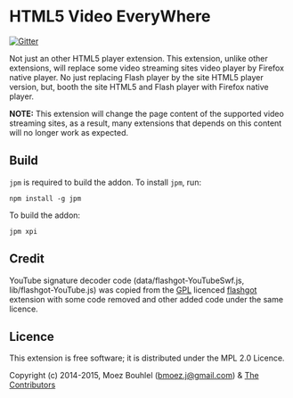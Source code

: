 # HTML5 Video EveryWhere

[![Gitter](https://badges.gitter.im/Join%20Chat.svg)](https://gitter.im/lejenome/html5-video-everywhere?utm_source=badge&utm_medium=badge&utm_campaign=pr-badge&utm_content=badge)

Not just an other HTML5 player extension.
This extension, unlike other extensions, will replace some video streaming sites
video player by Firefox native player. No just replacing Flash player by the
site HTML5 player version, but, booth the site HTML5 and Flash player with Firefox
native player.

**NOTE:**
This extension will change the page content of the supported video streaming
sites, as a result, many extensions that depends on this content will no longer
work as expected.

## Build

`jpm` is required to build the addon. To install `jpm`, run:
```shell
npm install -g jpm
```

To build the addon:
```shell
jpm xpi
```

## Credit

YouTube signature decoder code (data/flashgot-YouTubeSwf.js,
lib/flashgot-YouTube.js) was copied from the [GPL](
http://www.gnu.org/copyleft/gpl.html) licenced
[flashgot](https://flashgot.net/) extension with some code removed and
other added code under the same licence.

## Licence

This extension is free software; it is distributed under the MPL 2.0 Licence.

Copyright (c) 2014-2015, Moez Bouhlel (bmoez.j@gmail.com) & [The
Contributors](https://github.com/lejenome/html5-video-everywhere/graphs/contributors)

